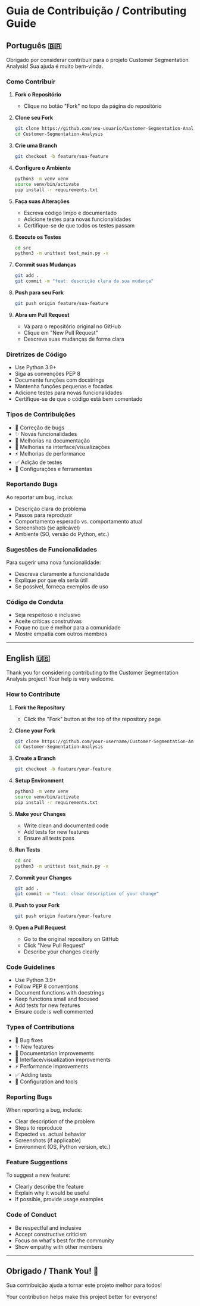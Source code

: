 # Guia de Contribuição / Contributing Guide

## Português 🇧🇷

Obrigado por considerar contribuir para o projeto Customer Segmentation Analysis! Sua ajuda é muito bem-vinda.

### Como Contribuir

1. **Fork o Repositório**
   - Clique no botão "Fork" no topo da página do repositório

2. **Clone seu Fork**
   ```bash
   git clone https://github.com/seu-usuario/Customer-Segmentation-Analysis.git
   cd Customer-Segmentation-Analysis
   ```

3. **Crie uma Branch**
   ```bash
   git checkout -b feature/sua-feature
   ```

4. **Configure o Ambiente**
   ```bash
   python3 -m venv venv
   source venv/bin/activate
   pip install -r requirements.txt
   ```

5. **Faça suas Alterações**
   - Escreva código limpo e documentado
   - Adicione testes para novas funcionalidades
   - Certifique-se de que todos os testes passam

6. **Execute os Testes**
   ```bash
   cd src
   python3 -m unittest test_main.py -v
   ```

7. **Commit suas Mudanças**
   ```bash
   git add .
   git commit -m "feat: descrição clara da sua mudança"
   ```

8. **Push para seu Fork**
   ```bash
   git push origin feature/sua-feature
   ```

9. **Abra um Pull Request**
   - Vá para o repositório original no GitHub
   - Clique em "New Pull Request"
   - Descreva suas mudanças de forma clara

### Diretrizes de Código

- Use Python 3.9+
- Siga as convenções PEP 8
- Documente funções com docstrings
- Mantenha funções pequenas e focadas
- Adicione testes para novas funcionalidades
- Certifique-se de que o código está bem comentado

### Tipos de Contribuições

- 🐛 Correção de bugs
- ✨ Novas funcionalidades
- 📝 Melhorias na documentação
- 🎨 Melhorias na interface/visualizações
- ⚡ Melhorias de performance
- ✅ Adição de testes
- 🔧 Configurações e ferramentas

### Reportando Bugs

Ao reportar um bug, inclua:
- Descrição clara do problema
- Passos para reproduzir
- Comportamento esperado vs. comportamento atual
- Screenshots (se aplicável)
- Ambiente (SO, versão do Python, etc.)

### Sugestões de Funcionalidades

Para sugerir uma nova funcionalidade:
- Descreva claramente a funcionalidade
- Explique por que ela seria útil
- Se possível, forneça exemplos de uso

### Código de Conduta

- Seja respeitoso e inclusivo
- Aceite críticas construtivas
- Foque no que é melhor para a comunidade
- Mostre empatia com outros membros

---

## English 🇺🇸

Thank you for considering contributing to the Customer Segmentation Analysis project! Your help is very welcome.

### How to Contribute

1. **Fork the Repository**
   - Click the "Fork" button at the top of the repository page

2. **Clone your Fork**
   ```bash
   git clone https://github.com/your-username/Customer-Segmentation-Analysis.git
   cd Customer-Segmentation-Analysis
   ```

3. **Create a Branch**
   ```bash
   git checkout -b feature/your-feature
   ```

4. **Setup Environment**
   ```bash
   python3 -m venv venv
   source venv/bin/activate
   pip install -r requirements.txt
   ```

5. **Make your Changes**
   - Write clean and documented code
   - Add tests for new features
   - Ensure all tests pass

6. **Run Tests**
   ```bash
   cd src
   python3 -m unittest test_main.py -v
   ```

7. **Commit your Changes**
   ```bash
   git add .
   git commit -m "feat: clear description of your change"
   ```

8. **Push to your Fork**
   ```bash
   git push origin feature/your-feature
   ```

9. **Open a Pull Request**
   - Go to the original repository on GitHub
   - Click "New Pull Request"
   - Describe your changes clearly

### Code Guidelines

- Use Python 3.9+
- Follow PEP 8 conventions
- Document functions with docstrings
- Keep functions small and focused
- Add tests for new features
- Ensure code is well commented

### Types of Contributions

- 🐛 Bug fixes
- ✨ New features
- 📝 Documentation improvements
- 🎨 Interface/visualization improvements
- ⚡ Performance improvements
- ✅ Adding tests
- 🔧 Configuration and tools

### Reporting Bugs

When reporting a bug, include:
- Clear description of the problem
- Steps to reproduce
- Expected vs. actual behavior
- Screenshots (if applicable)
- Environment (OS, Python version, etc.)

### Feature Suggestions

To suggest a new feature:
- Clearly describe the feature
- Explain why it would be useful
- If possible, provide usage examples

### Code of Conduct

- Be respectful and inclusive
- Accept constructive criticism
- Focus on what's best for the community
- Show empathy with other members

---

## Obrigado / Thank You! 🙏

Sua contribuição ajuda a tornar este projeto melhor para todos!

Your contribution helps make this project better for everyone!
